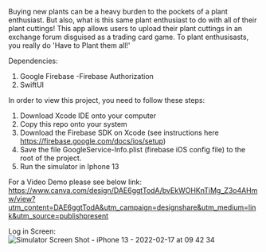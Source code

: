 Buying new plants can be a heavy burden to the pockets of a plant enthusiast. But also, what is this same plant enthusiast to do with all of their plant cuttings! This app allows users to upload their plant cuttings in an exchange forum disguised as a trading card game. To plant enthusisasts, you really do 'Have to Plant them all!'

Dependencies:
1. Google Firebase
   -Firebase Authorization
2. SwiftUI

In order to view this project, you need to follow these steps:
1. Download Xcode IDE onto your computer
2. Copy this repo onto your system
3. Download the Firebase SDK on Xcode (see instructions here https://firebase.google.com/docs/ios/setup)
4. Save the file GoogleService-Info.plist (firebase iOS config file) to the root of the project.
5. Run the simulator in Iphone 13

For a Video Demo please see below link:
https://www.canva.com/design/DAE6ggtTodA/bvEkWOHKnTiMg_Z3o4AHmw/view?utm_content=DAE6ggtTodA&utm_campaign=designshare&utm_medium=link&utm_source=publishpresent


Log in Screen:
![Simulator Screen Shot - iPhone 13 - 2022-02-17 at 09 42 34](https://user-images.githubusercontent.com/80737584/178617300-244ec69a-5a12-402f-bf65-930b823e870e.jpeg)
